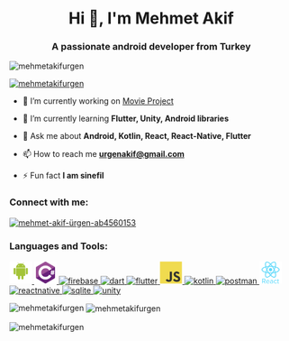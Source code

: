 <h1 align="center">Hi 👋, I'm Mehmet Akif</h1>
<h3 align="center">A passionate android developer from Turkey</h3>

<p align="left"> <img src="https://komarev.com/ghpvc/?username=mehmetakifurgen&label=Profile%20views&color=0e75b6&style=flat" alt="mehmetakifurgen" /> </p>

<p align="left"> <a href="https://github.com/ryo-ma/github-profile-trophy"><img src="https://github-profile-trophy.vercel.app/?username=mehmetakifurgen" alt="mehmetakifurgen" /></a> </p>

- 🔭 I’m currently working on [Movie Project](https://github.com/MehmetAkifUrgen/MovieProject-Clean-Architecture-MVVM-Hilt-Flow-Tmdb-Paging3)

- 🌱 I’m currently learning **Flutter, Unity, Android libraries**

- 💬 Ask me about **Android, Kotlin, React, React-Native, Flutter**

- 📫 How to reach me **urgenakif@gmail.com**

- ⚡ Fun fact **I am sinefil**

<h3 align="left">Connect with me:</h3>
<p align="left">
<a href="https://linkedin.com/in/mehmet-akif-ürgen-ab4560153" target="blank"><img align="center" src="https://raw.githubusercontent.com/rahuldkjain/github-profile-readme-generator/master/src/images/icons/Social/linked-in-alt.svg" alt="mehmet-akif-ürgen-ab4560153" height="30" width="40" /></a>
</p>

<h3 align="left">Languages and Tools:</h3>
<p align="left"> <a href="https://developer.android.com" target="_blank" rel="noreferrer"> <img src="https://raw.githubusercontent.com/devicons/devicon/master/icons/android/android-original-wordmark.svg" alt="android" width="40" height="40"/> </a> <a href="https://www.w3schools.com/cs/" target="_blank" rel="noreferrer"> <img src="https://raw.githubusercontent.com/devicons/devicon/master/icons/csharp/csharp-original.svg" alt="csharp" width="40" height="40"/> </a> <a href="https://firebase.google.com/" target="_blank" rel="noreferrer"> <img src="https://www.vectorlogo.zone/logos/firebase/firebase-icon.svg" alt="firebase" width="40" height="40"/> </a><a href="https://dart.dev" target="_blank" rel="noreferrer"> <img src="https://www.vectorlogo.zone/logos/dartlang/dartlang-icon.svg" alt="dart" width="40" height="40"/> </a> <a href="https://flutter.dev" target="_blank" rel="noreferrer"> <img src="https://www.vectorlogo.zone/logos/flutterio/flutterio-icon.svg" alt="flutter" width="40" height="40"/> </a> <a href="https://developer.mozilla.org/en-US/docs/Web/JavaScript" target="_blank" rel="noreferrer"> <img src="https://raw.githubusercontent.com/devicons/devicon/master/icons/javascript/javascript-original.svg" alt="javascript" width="40" height="40"/> </a> <a href="https://kotlinlang.org" target="_blank" rel="noreferrer"> <img src="https://www.vectorlogo.zone/logos/kotlinlang/kotlinlang-icon.svg" alt="kotlin" width="40" height="40"/> </a> <a href="https://postman.com" target="_blank" rel="noreferrer"> <img src="https://www.vectorlogo.zone/logos/getpostman/getpostman-icon.svg" alt="postman" width="40" height="40"/> </a> <a href="https://reactjs.org/" target="_blank" rel="noreferrer"> <img src="https://raw.githubusercontent.com/devicons/devicon/master/icons/react/react-original-wordmark.svg" alt="react" width="40" height="40"/> </a> <a href="https://reactnative.dev/" target="_blank" rel="noreferrer"> <img src="https://reactnative.dev/img/header_logo.svg" alt="reactnative" width="40" height="40"/> </a> <a href="https://www.sqlite.org/" target="_blank" rel="noreferrer"> <img src="https://www.vectorlogo.zone/logos/sqlite/sqlite-icon.svg" alt="sqlite" width="40" height="40"/> </a> <a href="https://unity.com/" target="_blank" rel="noreferrer"> <img src="https://www.vectorlogo.zone/logos/unity3d/unity3d-icon.svg" alt="unity" width="40" height="40"/> </a> </p>

<p><img align="left" src="https://github-readme-stats.vercel.app/api/top-langs?username=mehmetakifurgen&show_icons=true&locale=en&layout=compact" alt="mehmetakifurgen" /></p>

<p>&nbsp;<img align="center" src="https://github-readme-stats.vercel.app/api?username=mehmetakifurgen&show_icons=true&locale=en" alt="mehmetakifurgen" /></p>

<p><img align="center" src="https://github-readme-streak-stats.herokuapp.com/?user=mehmetakifurgen&" alt="mehmetakifurgen" /></p>
